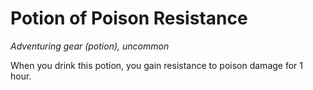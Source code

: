 
# Potion of Poison Resistance

*Adventuring gear (potion), uncommon*

When you drink this potion, you gain resistance to poison damage for 1 hour.
